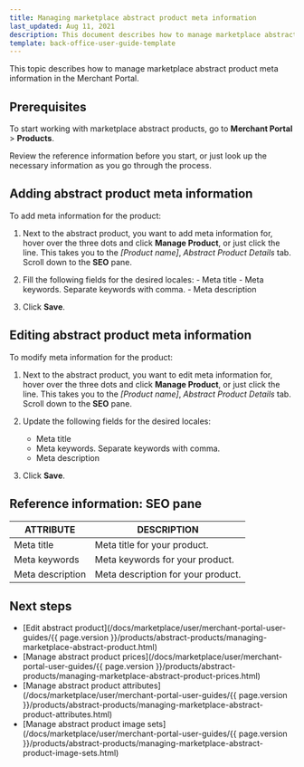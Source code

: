 ```yaml
---
title: Managing marketplace abstract product meta information
last_updated: Aug 11, 2021
description: This document describes how to manage marketplace abstract product meta information in the Merchant Portal.
template: back-office-user-guide-template
---
```


This topic describes how to manage marketplace abstract product meta information in the Merchant Portal.

## Prerequisites

To start working with marketplace abstract products, go to **Merchant Portal** > **Products**.

Review the reference information before you start, or just look up the necessary information as you go through the process.

## Adding abstract product meta information

To add meta information for the product:

1. Next to the abstract product, you want to add meta information for, hover over the three dots and click **Manage Product**, or just click the line. This takes you to the *[Product name]*, *Abstract Product Details* tab. Scroll down to the **SEO** pane.
2.  Fill the following fields for the desired locales:
      	- Meta title
      	- Meta keywords. Separate keywords with comma.
      	- Meta description

3. Click **Save**.  

## Editing abstract product meta information

To modify meta information for the product:

1. Next to the abstract product, you want to edit meta information for, hover over the three dots and click **Manage Product**, or just click the line. This takes you to the *[Product name]*, *Abstract Product Details* tab. Scroll down to the **SEO** pane.
2. Update the following fields for the desired locales:

    - Meta title
    - Meta keywords. Separate keywords with comma.
    - Meta description

3. Click **Save**.  

## Reference information: SEO pane

| ATTRIBUTE        | DESCRIPTION                        |
| ---------------- | ---------------------------------- |
| Meta title       | Meta title for your product.       |
| Meta keywords    | Meta keywords for your product.    |
| Meta description | Meta description for your product. |

## Next steps

- [Edit abstract product](/docs/marketplace/user/merchant-portal-user-guides/{{ page.version }}/products/abstract-products/managing-marketplace-abstract-product.html)
- [Manage abstract product prices](/docs/marketplace/user/merchant-portal-user-guides/{{ page.version }}/products/abstract-products/managing-marketplace-abstract-product-prices.html)
- [Manage abstract product attributes](/docs/marketplace/user/merchant-portal-user-guides/{{ page.version }}/products/abstract-products/managing-marketplace-abstract-product-attributes.html)
- [Manage abstract product image sets](/docs/marketplace/user/merchant-portal-user-guides/{{ page.version }}/products/abstract-products/managing-marketplace-abstract-product-image-sets.html)
